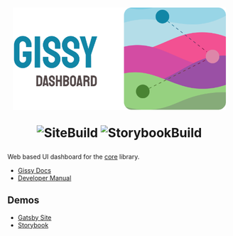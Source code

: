 <h1 align="center">

<img src=".github/Banner.svg" alt="3dLogo" style="width: 50vw;">

![SiteBuild](https://img.shields.io/netlify/081e5a9f-5004-41af-95f2-632b10c18861?color=72DDFA&label=Site%20Build&style=for-the-badge)
![StorybookBuild](https://img.shields.io/netlify/622f3b87-4638-496e-8b5c-5b43fad32f78?color=FF4785&label=Storybook%20Build&style=for-the-badge)

</h1>

Web based UI dashboard for the [core](https://github.com/social-gissy-network/core) library.

- [Gissy Docs](https://gissy-docs.netlify.com/readme)
- [Developer Manual](https://gissy-docs.netlify.com/developer-manual/readme)

## Demos

- [Gatsby Site](https://gissy-dashboard.netlify.com/)
- [Storybook](https://gissy-dashboard-storybook.netlify.com/)
